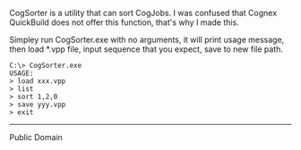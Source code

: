 CogSorter is a utility that can sort CogJobs. I was confused that Cognex QuickBuild does not offer this function, that's why I made this.

Simpley run CogSorter.exe with no arguments, it will print usage message, then load \*.vpp file, input sequence that you expect, save to new file path.

    C:\> CogSorter.exe
    USAGE:
    > load xxx.vpp
    > list
    > sort 1,2,0
    > save yyy.vpp
    > exit

-----

Public Domain